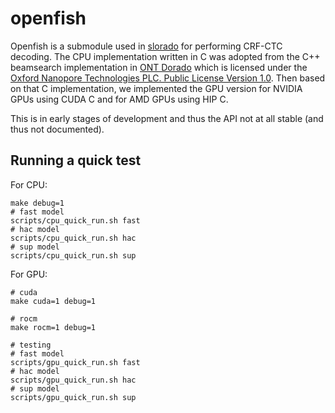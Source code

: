 # openfish

Openfish is a submodule used in [slorado](https://github.com/BonsonW/slorado) for performing CRF-CTC decoding.
The CPU implementation written in C was adopted from the C++ beamsearch implementation in [ONT Dorado](https://github.com/nanoporetech/dorado) which is licensed under the [Oxford Nanopore Technologies PLC. Public License Version 1.0](https://github.com/nanoporetech/dorado/blob/release-v0.8/LICENCE.txt).
Then based on that C implementation, we implemented the GPU version for NVIDIA GPUs using CUDA C and for AMD GPUs using HIP C.

This is in early stages of development and thus the API not at all stable (and thus not documented).


## Running a quick test

For CPU:
```
make debug=1
# fast model
scripts/cpu_quick_run.sh fast
# hac model
scripts/cpu_quick_run.sh hac
# sup model
scripts/cpu_quick_run.sh sup
```

For GPU:
```
# cuda
make cuda=1 debug=1

# rocm
make rocm=1 debug=1

# testing
# fast model
scripts/gpu_quick_run.sh fast
# hac model
scripts/gpu_quick_run.sh hac
# sup model
scripts/gpu_quick_run.sh sup
```

#